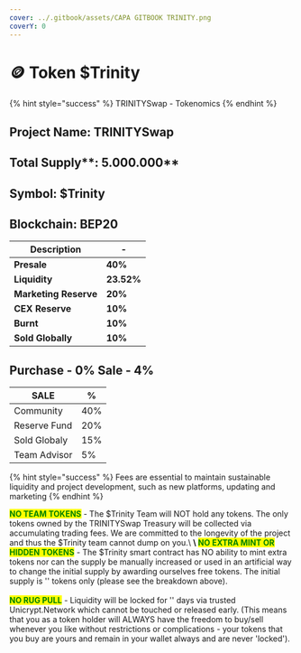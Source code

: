 ```yaml
---
cover: ../.gitbook/assets/CAPA GITBOOK TRINITY.png
coverY: 0
---
```


# 🪙 Token $Trinity

{% hint style="success" %}
TRINITYSwap - Tokenomics
{% endhint %}

## **Project Name: TRINITYSwap**&#x20;

## Total Supply**: 5.000.000**&#x20;

## **Symbol:** $Trinity

## **Blockchain:** **BEP20**

| Description           | -          |
| --------------------- | ---------- |
| **Presale**           | **40%**    |
| **Liquidity**         | **23.52%** |
| **Marketing Reserve** | **20%**    |
| **CEX Reserve**       | **10%**    |
| **Burnt**             | **10%**    |
| **Sold Globally**     | **10%**    |

## Purchase - 0%   Sale - 4%

| SALE         | %   |
| ------------ | --- |
| Community    | 40% |
| Reserve Fund | 20% |
| Sold Globaly | 15% |
| Team Advisor | 5%  |

{% hint style="success" %}
Fees are essential to maintain sustainable liquidity and project development, such as new platforms, updating and marketing
{% endhint %}

<mark style="color:green;">**NO TEAM TOKENS**</mark> - The $Trinity Team will NOT hold any tokens. The only tokens owned by the TRINITYSwap Treasury will be collected via accumulating trading fees. We are committed to the longevity of the project and thus the $Trinity team cannot dump on you.\ <mark style="color:green;">****</mark>\ <mark style="color:green;">****</mark><mark style="color:green;">**NO EXTRA MINT OR HIDDEN TOKENS**</mark> - The $Trinity smart contract has NO ability to mint extra tokens nor can the supply be manually increased or used in an artificial way to change the initial supply by awarding ourselves free tokens. The initial supply is '' tokens only (please see the breakdown above).\
\
<mark style="color:green;">**NO RUG PULL**</mark> - Liquidity will be locked for '' days via trusted Unicrypt.Network which cannot be touched or released early. (This means that you as a token holder will ALWAYS have the freedom to buy/sell whenever you like without restrictions or complications - your tokens that you buy are yours and remain in your wallet always and are never 'locked').
